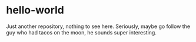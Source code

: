 # hello-world
Just another repository, nothing to see here. 
Seriously, maybe go follow the guy who had tacos on the moon, he sounds super interesting.
